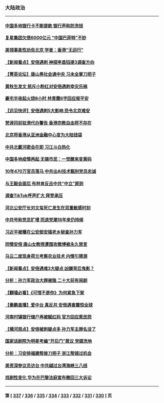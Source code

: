 ### 大陆政治
---
#### [中国多地银行卡不能提款 银行声称防洗钱](../../pages/ncid277/n13777471.md) 
#### [复星集团欠债6000亿元 “中国巴菲特”不妙](../../pages/ncid277/n13777353.md) 
#### [美领事柔性劝告北京 学者：香港“无运行”](../../pages/ncid277/n13777357.md) 
#### [【新闻看点】安倍遇刺 神探李昌钰提3调查方向](../../pages/ncid277/n13777327.md) 
#### [【菁英论坛】唐山黑社会通中央 习未全掌刀把子](../../pages/ncid277/n13777318.md) 
#### [黄秋生发文 怒斥小粉红对安倍遇刺幸灾乐祸](../../pages/ncid277/n13777276.md) 
#### [豪宅半夜起火烧8小时 林青霞6字回应报平安](../../pages/ncid277/n13777314.md) 
#### [【远见快评】安倍遇刺5大影响 恐令北京难安](../../pages/ncid277/n13776748.md) 
#### [梵谛冈前驻港代办警告 香港宗教自由将不存在](../../pages/ncid277/n13777315.md) 
#### [北京将香港从亚洲金融中心变为大陆钱袋](../../pages/ncid277/n13777283.md) 
#### [中共北戴河密会在即 习江斗白热化](../../pages/ncid277/n13777309.md) 
#### [中国多地疫情再起 无锡市民：一觉醒来变黄码](../../pages/ncid277/n13777279.md) 
#### [10年470万官员落马 中共出AI技术甄别党员忠诚](../../pages/ncid277/n13777262.md) 
#### [与王毅会面后 布林肯反击中共“中立”原则](../../pages/ncid277/n13777225.md) 
#### [调查TikTok呼声扩大 拜登承压](../../pages/ncid277/n13777106.md) 
#### [河北公安厅长刘文玺死亡发生在双重敏感时刻](../../pages/ncid277/n13777229.md) 
#### [中共号称党员扩增 而退党潮18年来仍持续](../../pages/ncid277/n13777241.md) 
#### [习近平被曝在公安部安插老乡秘查孙力军](../../pages/ncid277/n13777099.md) 
#### [同情安倍 唐山女教授遭围攻微博被永久禁言](../../pages/ncid277/n13776964.md) 
#### [马云二度现身荷兰考察农业技术 内情引猜测](../../pages/ncid277/n13776959.md) 
#### [【新闻看点】安倍遇难3大疑点 凶嫌背后鬼影？](../../pages/ncid277/n13776734.md) 
#### [分析：孙力军政治大罪被隐 二十大前有闹剧](../../pages/ncid277/n13776858.md) 
#### [【翻墙必看】《可惜不是你》为何紧急下架](../../pages/ncid277/n13776792.md) 
#### [【秦鹏直播】爱中台 真反共 安倍遇害震惊全球](../../pages/ncid277/n13776745.md) 
#### [河南村镇银行储户再被赋红码 官方回应惹民怨](../../pages/ncid277/n13776141.md) 
#### [【横河观点】安倍被刺疑点多 孙力军主罪名没了](../../pages/ncid277/n13776739.md) 
#### [国家话剧院为明星考编“开后门”惹议 党媒洗地](../../pages/ncid277/n13776724.md) 
#### [分析：习安排福建帮接刀把子 浙江帮错过机会](../../pages/ncid277/n13775748.md) 
#### [美资深参议员访台 中共越过台湾海峡三八线](../../pages/ncid277/n13776415.md) 
#### [戏剧性变化 华为在巴黎法庭宣布撤回三大诉讼](../../pages/ncid277/n13776598.md) 

---
#### 第 [ [337](./337.md) / [336](./336.md) / [335](./335.md) / [334](./334.md) / [333](./333.md) / [332](./332.md) / [331](./331.md) / [330](./330.md) ] 页
